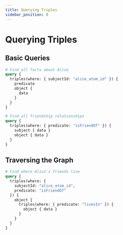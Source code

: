 ```yaml
---
title: Querying Triples
sidebar_position: 8
---
```


# Querying Triples

## Basic Queries

```graphql
# Find all facts about Alice
query {
  triples(where: { subjectId: "alice_atom_id" }) {
    predicate
    object {
      data
    }
  }
}

# Find all friendship relationships
query {
  triples(where: { predicate: "isFriendOf" }) {
    subject { data }
    object { data }
  }
}
```

## Traversing the Graph

```graphql
# Find where Alice's friends live
query {
  triples(where: {
    subjectId: "alice_atom_id",
    predicate: "isFriendOf"
  }) {
    object {
      triples(where: { predicate: "livesIn" }) {
        object { data }
      }
    }
  }
}
```
